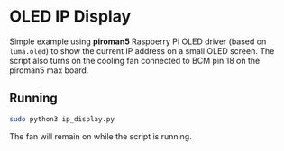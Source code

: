 # OLED IP Display

Simple example using **piroman5** Raspberry Pi OLED driver (based on `luma.oled`) to show the current IP address on a small OLED screen. The script also turns on the cooling fan connected to BCM pin 18 on the piroman5 max board.

## Running

```bash
sudo python3 ip_display.py
```

The fan will remain on while the script is running.
